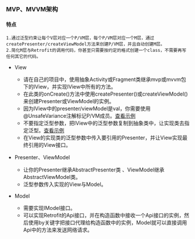 ### MVP、MVVM架构

#### 特点
    
    1.通过泛型约束让每个V层对应一个P/VM层，每个P/VM层对应一个M层，通过createPresenter/createViewModel方法来创建P/VM层，并且自动创建M层。
    2.简化M层与Retrofit的调用代码，你甚至只需要按约定的格式创建一个class，不需要再写任何其它的代码。

* View
   
    * 请在自己的项目中，使用抽象Activity或Fragment类继承mvp或mvvm包下的IView，并实现IView中所有的方法。
    * 在此类的onCreate()方法中使用createPresenter()或createViewModel()来创建Presenter或ViewModel的实例。
    * 因为IView中的presenter/viewModel是val，你需要使用@UnsafeVariance注解标记P/VM成员。[查看示例](https://github.com/xiazunyang/numeron/blob/master/app/src/main/java/com/numeron/wan/abs/AbsMvvmActivity.kt#L24)
    * 不要指定泛型参数，把IView中的泛型参数复制到抽象类中，让实现类去指定泛型。[查看示例](https://github.com/xiazunyang/numeron/blob/master/app/src/main/java/com/numeron/wan/abs/AbsMvvmActivity.kt#L21)
    * 在View的实现类的泛型参数中传入要引用的Presenter，并让View实现最终引用的View接口。

* Presenter、ViewModel
    * 让你的Presenter继承AbstractPresenter类 、ViewModel继承AbstractViewModel类。
    * 泛型参数传入实现的View与Model。
    
* Model
    * 需要实现IModel接口。
    * 可以实现Retrofit的Api接口，并在构造函数中接收一个Api接口的实例，然后使用by关键字把接口代理给构造函数中的实例，Model就可以直接调用Api中的方法来发送网络请求。